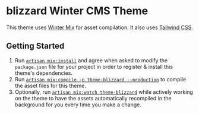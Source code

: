 # blizzard Winter CMS Theme

This theme uses [Winter Mix](https://wintercms.com/docs/console/asset-compilation) for asset compilation. It also uses [Tailwind CSS](https://tailwindcss.com/).

## Getting Started

1. Run [`artisan mix:install`](https://wintercms.com/docs/console/asset-compilation#mix-install) and agree when asked to modify the `package.json` file for your project in order to register & install this theme's dependencies.
2. Run [`artisan mix:compile -p theme-blizzard --production`](https://wintercms.com/docs/console/asset-compilation#mix-compile) to compile the asset files for this theme.
3. Optionally, run [`artisan mix:watch theme-blizzard`](https://wintercms.com/docs/console/asset-compilation#mix-watch) while actively working on the theme to have the assets automatically recompiled in the background for you every time you make a change.
